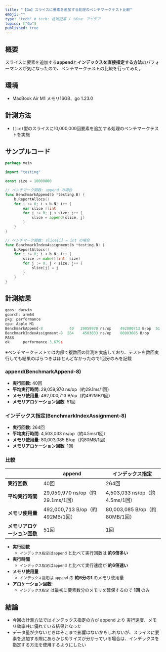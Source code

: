 ```yaml
---
title: "【Go】スライスに要素を追加する処理のベンチマークテスト比較"
emoji: ""
type: "tech" # tech: 技術記事 / idea: アイデア
topics: ["Go"]
published: true
---
```


## 概要


スライスに要素を追加する**append**と**インデックスを直接指定する方法**のパフォーマンスが気になったので、ベンチマークテストの比較を行ってみた。


## 環境

- MacBook Air M1 メモリ16GB、go 1.23.0

## 計測方法

- `[]int`型のスライスに10,000,000回要素を追加する処理のベンチマークテストを実施

## サンプルコード


```go
package main

import "testing"

const size = 10000000

// ベンチマーク関数: append の場合
func BenchmarkAppend(b *testing.B) {
	b.ReportAllocs()
	for i := 0; i < b.N; i++ {
		var slice []int
		for j := 0; j < size; j++ {
			slice = append(slice, j)
		}
	}
}

// ベンチマーク関数: slice[i] = int の場合
func BenchmarkIndexAssignment(b *testing.B) {
	b.ReportAllocs()
	for i := 0; i < b.N; i++ {
        slice := make([]int, size)
        for j := 0; j < size; j++ {
            slice[j] = j
        }
    }
}
```


## 計測結果


```go
goos: darwin
goarch: arm64
pkg: performance
cpu: Apple M1
BenchmarkAppend-8            40	  29059970 ns/op	492000713 B/op  51 allocs/op
BenchmarkIndexAssignment-8  264	   4503033 ns/op	80003085 B/op	   1 allocs/op
PASS
ok  	performance	3.679s
```


※ベンチマークテストでは内部で複数回の計測を実施しており、テストを数回実行しても結果のばらつきはほとんどなかったので1回分のみを記載


### append(BenchmarkAppend-8)

- **実行回数**: 40回
- **平均実行時間**: 29,059,970 ns/op（約29.1ms/1回）
- **メモリ使用量**: 492,000,713 B/op（約492MB/1回）
- **メモリアロケーション回数**: 51回

### インデックス指定(BenchmarkIndexAssignment-8)

- **実行回数**: 264回
- **平均実行時間**: 4,503,033 ns/op（約4.5ms/1回）
- **メモリ使用量**: 80,003,085 B/op（約80MB/1回）
- **メモリアロケーション回数**: 1回

### 比較


|                  | append                       | インデックス指定                   |
| ---------------- | ---------------------------- | -------------------------- |
| **実行回数**         | 40回                          | 264回                       |
| **平均実行時間**       | 29,059,970 ns/op（約29.1ms/1回） | 4,503,033 ns/op（約4.5ms/1回） |
| **メモリ使用量**       | 492,000,713 B/op（約492MB/1回）  | 80,003,085 B/op（約80MB/1回）  |
| **メモリアロケーション回数** | 51回                          | 1回                         |

- **実行回数**
	- `インデックス指定`は`append` と比べて実行回数は **約6倍多い**
- **実行時間**
	- `インデックス指定`は`append` と比べて実行速度が **約6倍速い**
- **メモリ使用量**
	- `インデックス指定`は `append` の **約6分の1** のメモリ使用量
- **アロケーション回数**:
	- `インデックス指定` は最初に要素数分のメモリを確保するので **1回** のみ

## 結論

- 今回の計測方法ではインデックス指定の方が append より 実行速度、メモリ効率共に優れている結果となった
- データ量が少ないときはそこまで影響はないかもしれないが、スライスに要素を追加する際にあらかじめサイズが分かっている場合は、インデックスを指定する方法を使用するようにしたい
